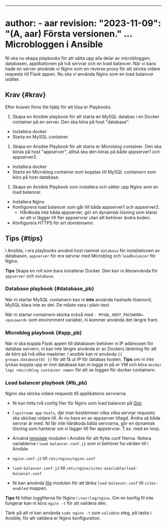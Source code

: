 
---
author:
    - aar
revision:
    "2023-11-09": "(A, aar) Första versionen."
...
Microbloggen i Ansible
============================

Ni ska nu skapa playbooks för att sätta upp alla delar av microbloggen; databasen, applikationen på två servrar och en load balancer. När vi bara hade en server använde vi Nginx som en reverse proxy för att skicka vidare requests till Flask appen. Nu ska vi använda Nginx som en load balancer istället.


## Krav {#krav}

Efter kraven finns lite hjälp för att lösa er Playbooks.

1. Skapa en Ansible playbook för att starta en MySQL databas i en Docker container på en server. Den ska köra på host "database".
  - Installera docker
  - Starta en MySQL container.
1. Skapa en  Ansible Playbook för att starta er Microblog container. Den ska köras på host "appserver", alltså ska den köras på både appserver1 och appserver2.
  - Installera docker
  - Starta en Microblog container som kopplas till MySQL containern som körs på host database.
1. Skapa en Ansible Playbook som installera och sätter upp Nginx som en load balancer.
  - Installera Nginx
  - Konfigurera load balancer som går till båda appserver1 och appserver2.
    - Hårdkoda inte båda appserver, gör en dynamisk lösning som klarar av att vi lägger till fler appservrar utan att behöver ändra koden.
  - Konfigurera HTTPS för ert domännamn.



## Tips {#tips}


I Ansible, i era playbooks använd host namnet `database` för installationen av databasen, `appserver` för era servrar med Microblog och `loadbalancer` för Nginx.

**Tips** Skapa en roll som bara installerar Docker. Den kan ni återanvända för `appserver` och `database`.



### Database playbook {#database_pb}

När ni startar MySQL containern kan ni **inte** använda hashade lösenord, MySQL klara inte av det. De måste vara i plain-text. 

När ni startar containern skicka också med `- MYSQL_ROOT_PASSWORD=<password>` som environment variabel, ni kommer använda det längre fram.



### Microblog playbook {#app_pb}

När ni ska koppla Flask appen till databasen behöver ni IP addressen för databas servern, ni kan inte längre använda er av Dockers länkning för att de körs på två olika maskiner. I ansible kan ni använda `{{ groups.database[0] }}` för att få ut IP för databas hosten. **Tips** om ni inte lyckas koppla upp er mot database kan ni logga in på er VM och köra `docker logs <microblog container namn>` för att se loggen för docker containern.


### Load balancer playbook {#lb_pb}

Nginx ska skicka vidare requests till applikations servrarna.

- Ni kan hitta två config filer för Nginx som load balancer på [Gist](https://gist.github.com/AndreasArne/58374253123a31bb7c32e2b551fe8492).

- I `upstream app-hosts`, där man bestämmer vilka vilka servrar requests ska skickas vidare till. Är nu bara en av appserver tillagd. Ändra så båda servrar är med. Ni får inte hårdkoda båda servrarna, gör en dynamisk lösning som hanterar om vi lägger till fler appservrar. T.ex. med en loop.

- Använd [template](https://docs.ansible.com/ansible/latest/modules/template_module.html) modulen i Ansible för att flytta conf filerna. Notera variablerna i `load-balancer.conf.j2` som ni behöver ha värden till i Ansible.

- `nginx.conf.j2` till `/etc/nginx/nginx.conf`

- `load-balancer.conf.j2` till `/etc/nginx/sites-available/load-balancer.conf`.

- Ni kan använda [file](https://docs.ansible.com/ansible/latest/modules/file_module.html?highlight=file) modulen för att länka `load-balancer.conf` till `sites-enabled` mappen.

**Tips** Ni hittar loggfilerna för Nginx i `/var/log/nginx`. Om en konfig fil inte fungerar kan ni köra `nginx -t` för att validera den.

Tänk på att ni kan använda `sudo nginx -t` som `validate` steg, på tasks i Ansible, för att validera er Nginx konfiguration.



<!-- ### HTTPS via Ansible {#https-ansible}

Det finns flera metoder för att få till HTTPS, vissa svårare än andra. Ni kan välja själva om ni tar genvägen och kolla på hur jag har gjort eller lösa det själva. För mitt sätt, kolla gist länken nedanför.

- [Ansible kod för Nginx](https://gist.github.com/AndreasArne/6b627f15aabeecd435abd1e8e11f96c8). Se till att det ligger överst i er `main.yml` för Nginx installationen annars kan det blir problem med config filerna. -->
